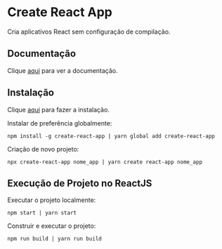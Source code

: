 # Create React App

Cria aplicativos React sem configuração de compilação.

## Documentação

Clique [aqui](https://github.com/facebook/create-react-app) para ver a documentação.

## Instalação

Clique [aqui](https://www.npmjs.com/package/create-react-app) para fazer a instalação.

Instalar de preferência globalmente:

```
npm install -g create-react-app | yarn global add create-react-app
```

Criação de novo projeto:

```
npx create-react-app nome_app | yarn create react-app nome_app
```

## Execução de Projeto no ReactJS

Executar o projeto localmente:

```
npm start | yarn start
```

Construir e executar o projeto:

```
npm run build | yarn run build
```
